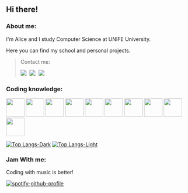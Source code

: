## Hi there! 
### About me:
I'm Alice and I study Computer Science at UNIFE University.

Here you can find my school and personal projects.
> Contact me:
> <pre><a href = "https://twitter.com/AliceZalambani" rel="nofollow"><img src="https://camo.githubusercontent.com/e97449103b99db365dca0ff65af4a8b068a831136dc0a156239a71dff4223dba/68747470733a2f2f696d672e736869656c64732e696f2f62616467652f747769747465722d2532333144413146322e7376673f267374796c653d666f722d7468652d6261646765266c6f676f3d74776974746572266c6f676f436f6c6f723d7768697465" data-canonical-src="https://img.shields.io/badge/twitter-%231DA1F2.svg?&amp;style=for-the-badge&amp;logo=twitter&amp;logoColor=white;"/></a> <a href = "https://www.instagram.com/alice_zalambani?igsh=MXBwOTNiYWowOXRkZg%3D%3D&utm_source=qr;" rel="nofollow"><img src="https://camo.githubusercontent.com/f41da31bf426102ea1df9c083e9a316abd3af1ffb908fd8c9bd7be651d4d4541/68747470733a2f2f696d672e736869656c64732e696f2f62616467652f696e7374616772616d2d2532334534343035462e7376673f267374796c653d666f722d7468652d6261646765266c6f676f3d696e7374616772616d266c6f676f436f6c6f723d7768697465" data-canonical-src="https://img.shields.io/badge/instagram-%23E4405F.svg?&amp;style=for-the-badge&amp;logo=instagram&amp;logoColor=white"/></a> <a href = "mailto:alice.zalambani@gmail.com"><img src="https://camo.githubusercontent.com/824a983e5ac82a435d1b158fba7439c4dc64fa7bdc475da7423dfbf797ed3b18/68747470733a2f2f696d672e736869656c64732e696f2f62616467652f676d61696c2d2532334545303030302e7376673f267374796c653d666f722d7468652d6261646765266c6f676f3d676d61696c266c6f676f436f6c6f723d7768697465" data-canonical-src="https://img.shields.io/badge/gmail-%23EE0000.svg?&amp;style=for-the-badge&amp;logo=gmail&amp;logoColor=white"></a></pre>


### Coding knowledge:
<a href="https://www.open-std.org/jtc1/sc22/wg14/" target="_blank"><img src='https://cdn.jsdelivr.net/gh/devicons/devicon@latest/icons/c/c-original.svg' width="50" height="50" /></a> <a href="https://isocpp.org/" target="_blank"><img src='https://cdn.jsdelivr.net/gh/devicons/devicon@latest/icons/cplusplus/cplusplus-original.svg' width="50" height="50"/></a> <a href = "https://learn.microsoft.com/it-it/powershell/" target="_blank"><img src="https://cdn.jsdelivr.net/gh/devicons/devicon@latest/icons/powershell/powershell-original.svg" width="50" height="50"/></a> <a href = "https://www.gnu.org/software/bash/" target="_blank"><img src="https://cdn.jsdelivr.net/gh/devicons/devicon@latest/icons/bash/bash-original.svg" width="50" height="50"/></a> <a href = "https://www.haskell.org/" target="_blank"><img src="https://cdn.jsdelivr.net/gh/devicons/devicon@latest/icons/haskell/haskell-original.svg" width="50" height="50"/></a> <a href = "https://www.php.net/" target="_blank"><img src="https://cdn.jsdelivr.net/gh/devicons/devicon@latest/icons/php/php-original.svg" width="50" height="50"/></a> <a href = "https://www.oracle.com/java/" target="_blank"><img src="https://cdn.jsdelivr.net/gh/devicons/devicon@latest/icons/java/java-original.svg" width="50" height="50"/></a> <a href = "https://laravel.com/" target="_blank"><img src="https://cdn.jsdelivr.net/gh/devicons/devicon@latest/icons/laravel/laravel-original.svg" width="50" height="50"/></a> <a href = "https://www.python.org/" target="_blank"><img src="https://cdn.jsdelivr.net/gh/devicons/devicon@latest/icons/python/python-original.svg" width="50" height="50"/></a> <a href = "https://www.r-project.org/" target="_blank"><img src="https://cdn.jsdelivr.net/gh/devicons/devicon@latest/icons/r/r-original.svg" width="50" height="50"/></a>
          
[![Top Langs-Dark](https://github-readme-stats.vercel.app/api/top-langs/?username=zalambaniUNIFE&layout=compact&theme=dark#gh-dark-mode-only)](https://github.com/anuraghazra/github-readme-stats#gh-dark-mode-only)
[![Top Langs-Light](https://github-readme-stats.vercel.app/api/top-langs/?username=zalambaniUNIFE&layout=compact&theme=light#gh-light-mode-only)](https://github.com/anuraghazra/github-readme-stats#gh-light-mode-only)    


### Jam With me:
Coding with music is better!

[![spotify-github-profile](https://spotify-github-profile.vercel.app/api/view?uid=alice.zalambani03&cover_image=true&theme=default&show_offline=true&background_color=121212&interchange=false&bar_color_cover=true)](https://spotify-github-profile.vercel.app/api/view?uid=alice.zalambani03&redirect=true)
